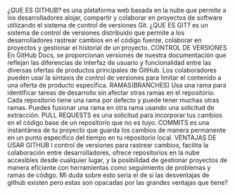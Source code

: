 ¿QUE ES GITHUB?
es una plataforma web basada en la nube que permite a los desarrolladores alojar, compartir y colaborar en proyectos de software utilizando el sistema de control de versiones Git.
¿QUE ES GIT?
es un sistema de control de versiones distribuido que permite a los desarrolladores rastrear cambios en el código fuente, colaborar en proyectos y gestionar el historial de un proyecto. 
CONTROL DE VERSIONES
En GitHub Docs, se proporcionan versiones de nuestra documentación que reflejan las diferencias de interfaz de usuario y funcionalidad entre las diversas ofertas de productos principales de GitHub. Los colaboradores pueden usar la sintaxis de control de versiones para limitar el contenido a una oferta de producto específica.
RAMAS(BRANCHES) 
Usa una rama para identificar tareas de desarrollo sin afectar otras ramas en el repositorio. Cada repositorio tiene una rama por defecto y puede tener muchas otras ramas. Puedes fusionar una rama en otra rama usando una solicitud de extracción.
PULL REQUESTS
es una solicitud para incorporar tus cambios en el código base de un repositorio que no es tuyo. 
COMMITS 
es una instantánea de tu proyecto que guarda los cambios de manera permanente en un punto específico del tiempo en tu repositorio local. 
VENTAJAS DE USAR GITHUB
l control de versiones para rastrear cambios, facilita la colaboración entre desarrolladores, ofrece repositorios en la nube accesibles desde cualquier lugar, y la posibilidad de gestionar proyectos de manera eficiente con herramientas como seguimiento de problemas y ramas de código.
Mi duda sobre esto seria el de si las desventajas de github existen pero estas son opacadas por las grandes ventajas que tiene?
